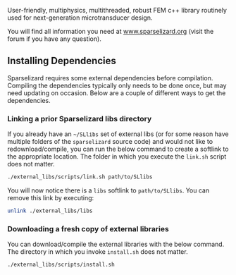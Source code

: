 User-friendly, multiphysics, multithreaded, robust FEM c++ library routinely used for next-generation microtransducer design.

You will find all information you need at www.sparselizard.org (visit the forum if you have any question).

## Installing Dependencies
Sparselizard requires some external dependencies before compilation. Compiling the dependencies typically only needs to be done once, but may need updating on occasion. Below are a couple of different ways to get the dependencies.

### Linking a prior Sparselizard libs directory
If you already have an `~/SLlibs` set of external libs (or for some reason have multiple folders of the `sparselizard` source code) and would not like to redownload/compile, you can run the below command to create a softlink to the appropriate location. The folder in which you execute the `link.sh` script does not matter.

``` bash
./external_libs/scripts/link.sh path/to/SLlibs
```

You will now notice there is a `libs` softlink to `path/to/SLlibs`. You can remove this link by executing:

``` bash
unlink ./external_libs/libs
```

### Downloading a fresh copy of external libraries
You can download/compile the external libraries with the below command. The directory in which you invoke `install.sh` does not matter.

``` bash
./external_libs/scripts/install.sh
```
